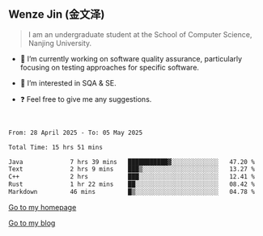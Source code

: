 ## Wenze Jin (金文泽)

> I am an undergraduate student at the School of Computer Science, Nanjing University.

- 🔭 I’m currently working on software quality assurance, particularly focusing on testing approaches for specific software.
  
- 🌱 I’m interested in SQA & SE.
  
- ❓ Feel free to give me any suggestions.  

<br>  

<!--START_SECTION:waka-->

```txt
From: 28 April 2025 - To: 05 May 2025

Total Time: 15 hrs 51 mins

Java             7 hrs 39 mins   ███████████▓░░░░░░░░░░░░░   47.20 %
Text             2 hrs 9 mins    ███▒░░░░░░░░░░░░░░░░░░░░░   13.27 %
C++              2 hrs           ███░░░░░░░░░░░░░░░░░░░░░░   12.41 %
Rust             1 hr 22 mins    ██░░░░░░░░░░░░░░░░░░░░░░░   08.42 %
Markdown         46 mins         █▒░░░░░░░░░░░░░░░░░░░░░░░   04.78 %
```

<!--END_SECTION:waka-->

[Go to my homepage](https://wenzejin.github.io)

[Go to my blog](https://wenzejin.notion.site/Wenze-Jin-s-Blog-1635e9fa7b6d80b3adcedfacc74aa717?pvs=4)
